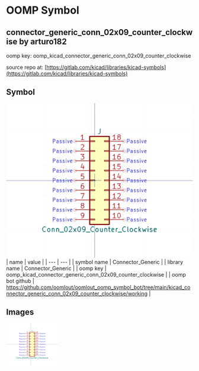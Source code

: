 # OOMP Symbol  
## connector_generic_conn_02x09_counter_clockwise  by arturo182  
  
oomp key: oomp_kicad_connector_generic_conn_02x09_counter_clockwise  
  
source repo at: [https://gitlab.com/kicad/libraries/kicad-symbols](https://gitlab.com/kicad/libraries/kicad-symbols)  
## Symbol  
  
[![working.png](working_600.png)](working.png)  
| name | value | 
| --- | --- | 
| symbol name | Connector_Generic | 
| library name | Connector_Generic | 
| oomp key | oomp_kicad_connector_generic_conn_02x09_counter_clockwise | 
| oomp bot github | https://github.com/oomlout/oomlout_oomp_symbol_bot/tree/main/kicad_connector_generic_conn_02x09_counter_clockwise/working | 
## Images  
  
[![working.png](working_140.png)](working.png)  
